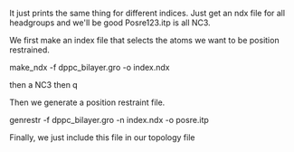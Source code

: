 It just prints the same thing for different indices. Just get an ndx file for all headgroups and we'll be good
Posre123.itp is all NC3.

We first make an index file that selects the atoms we want to be position
restrained. 

make_ndx -f dppc_bilayer.gro -o index.ndx

then a NC3
then q

Then we generate a position restraint file.

genrestr -f dppc_bilayer.gro -n index.ndx -o posre.itp

Finally, we just include this file in our topology file

